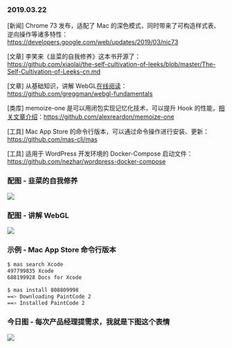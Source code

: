### 2019.03.22

[新闻] Chrome 73 发布，适配了 Mac 的深色模式，同时带来了可构造样式表、逆向操作等诸多特性：<https://developers.google.com/web/updates/2019/03/nic73>

[文章] 李笑来《韭菜的自我修养》这本书开源了：<https://github.com/xiaolai/the-self-cultivation-of-leeks/blob/master/The-Self-Cultivation-of-Leeks-cn.md>

[文章] 从基础知识，讲解 WebGL[在线阅读](https://webglfundamentals.org/webgl/lessons/zh_cn/)：<https://github.com/greggman/webgl-fundamentals>

[类库] memoize-one 是可以用闭包实现记忆化技术，可以提升 Hook 的性能，[相关文章介绍](https://zhuanlan.zhihu.com/p/37913276)：<https://github.com/alexreardon/memoize-one>

[工具] Mac App Store 的命令行版本，可以通过命令操作进行安装、更新：<https://github.com/mas-cli/mas>

[工具] 适用于 WordPress 开发环境的 Docker-Compose 启动文件：<https://github.com/nezhar/wordpress-docker-compose>

### 配图 - 韭菜的自我修养
![](https://ws1.sinaimg.cn/large/62bfa70bly1g1behsr5xuj212c15utgx.jpg)

### 配图 - 讲解 WebGL
![](https://ws1.sinaimg.cn/large/62bfa70bly1g1beglq9xrj227a13mayr.jpg)

### 示例 - Mac App Store 命令行版本
```sh
$ mas search Xcode
497799835 Xcode
688199928 Docs for Xcode

$ mas install 808809998
==> Downloading PaintCode 2
==> Installed PaintCode 2
```

### 今日图 - 每次产品经理提需求，我就是下图这个表情
![](https://user-gold-cdn.xitu.io/2019/3/21/1699e38faae7e59e?imageView2/1/w/460/h/460/q/85/format/jpg/interlace/1)
